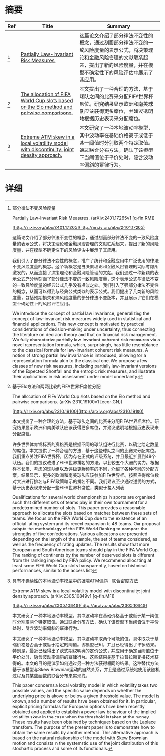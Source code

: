 # 摘要

| Ref | Title | Summary |
| --- | --- | --- |
| [^1] | [Partially Law-Invariant Risk Measures.](http://arxiv.org/abs/2401.17265) | 这篇论文介绍了部分律法不变性的概念，通过刻画部分律法不变的一致风险度量的表示公式，将决策理论和金融风险管理的文献联系起来，提出了新的风险度量，并在模型不确定性下的风险评估中展示了其应用。 |
| [^2] | [The allocation of FIFA World Cup slots based on the Elo method and pairwise comparisons.](http://arxiv.org/abs/2310.19100) | 本文提出了一种合理的方法，基于球队之间的比赛来分配FIFA世界杯席位。研究结果显示欧洲和南美球队应该获得更多席位，并建议透明地根据历史表现来分配席位。 |
| [^3] | [Extreme ATM skew in a local volatility model with discontinuity: joint density approach.](http://arxiv.org/abs/2305.10849) | 本文研究了一种本地波动率模型，其中波动率在基础价格高于或低于某一阈值时分别取两个特定取值。通过联合分布方法，确认了该模型下当阈值位于平价处时，隐含波动率偏斜的幂律行为。 |

# 详细

[^1]: 部分律法不变风险度量

    Partially Law-Invariant Risk Measures. (arXiv:2401.17265v1 [q-fin.RM])

    [http://arxiv.org/abs/2401.17265](http://arxiv.org/abs/2401.17265)

    这篇论文介绍了部分律法不变性的概念，通过刻画部分律法不变的一致风险度量的表示公式，将决策理论和金融风险管理的文献联系起来，提出了新的风险度量，并在模型不确定性下的风险评估中展示了其应用。

    

    我们引入了部分律法不变性的概念，推广了统计和金融应用中广泛使用的律法不变风险度量的概念。这个新概念是由决策理论和金融风险管理的实际考虑所激发的，从而连接了决策理论和金融风险管理的文献。我们通过一种新颖的表示公式充分地刻画了部分律法不变的一致风险度量，这个表示公式与律法不变的一致风险度量的经典公式几乎没有相似之处。我们引入了强部分律法不变性的概念，从而可以得到与经典公式类似的表示公式。我们提出了几类新的风险度量，包括预期损失和熵风险度量的部分律法不变版本，并且展示了它们在模型不确定性下的风险评估应用。

    We introduce the concept of partial law invariance, generalizing the concept of law-invariant risk measures widely used in statistical and financial applications. This new concept is motivated by practical considerations of decision-making under uncertainty, thus connecting the literature on decision theory and that on financial risk management. We fully characterize partially law-invariant coherent risk measures via a novel representation formula, which, surprisingly, has little resemblance to the classical formula for law-invariant coherent risk measures. A notion of strong partial law invariance is introduced, allowing for a representation formula akin to the classical one. We propose a few classes of new risk measures, including partially law-invariant versions of the Expected Shortfall and the entropic risk measures, and illustrate their applications in risk assessment under model uncertainty.
    
[^2]: 基于Elo方法和两两比较的FIFA世界杯席位分配

    The allocation of FIFA World Cup slots based on the Elo method and pairwise comparisons. (arXiv:2310.19100v1 [econ.GN])

    [http://arxiv.org/abs/2310.19100](http://arxiv.org/abs/2310.19100)

    本文提出了一种合理的方法，基于球队之间的比赛来分配FIFA世界杯席位。研究结果显示欧洲和南美球队应该获得更多席位，并建议透明地根据历史表现来分配席位。

    

    许多世界体育锦标赛的资格赛是根据不同的球队组进行比赛，以确定给定数量的席位。本文提供了一种合理的方法，基于这些球队之间的比赛来分配席位。我们重点关注FIFA世界杯，因为存在正式的评级系统，并且最近扩展到48个队伍。我们的提议改进了FIFA世界排名的方法，以比较五个大洲的实力。根据样本长度、考虑的球队组以及评级更新频率的不同，介绍了各种不同的分配方案。结果显示，更多的欧洲和南美球队应该参加FIFA世界杯。按照应得席位数对大洲进行排名与FIFA政策暗示的排名不同。我们建议至少通过透明的方式，基于历史表现来分配一些FIFA世界杯席位，类似于接入列表

    Qualifications for several world championships in sports are organised such that different sets of teams play in their own tournament for a predetermined number of slots. This paper provides a reasonable approach to allocate the slots based on matches between these sets of teams. We focus on the FIFA World Cup due to the existence of an official rating system and its recent expansion to 48 teams. Our proposal adapts the methodology of the FIFA World Ranking to compare the strengths of five confederations. Various allocations are presented depending on the length of the sample, the set of teams considered, as well as the frequency of rating updates. The results show that more European and South American teams should play in the FIFA World Cup. The ranking of continents by the number of deserved slots is different from the ranking implied by FIFA policy. We recommend allocating at least some FIFA World Cup slots transparently, based on historical performances, similar to the access list 
    
[^3]: 具有不连续性的本地波动率模型中的极端ATM偏斜：联合密度方法

    Extreme ATM skew in a local volatility model with discontinuity: joint density approach. (arXiv:2305.10849v1 [q-fin.MF])

    [http://arxiv.org/abs/2305.10849](http://arxiv.org/abs/2305.10849)

    本文研究了一种本地波动率模型，其中波动率在基础价格高于或低于某一阈值时分别取两个特定取值。通过联合分布方法，确认了该模型下当阈值位于平价处时，隐含波动率偏斜的幂律行为。

    

    本文研究了一种本地波动率模型，其中波动率取两个可能的值，具体取决于基础价格是否高于或低于给定的阈值。该模型已知，并且已经得出了许多结果。特别是，最近已经得出了欧式期权明确的定价公式，并应用于确定当阈值位于平价处时，隐含波动率偏斜的幂律行为。这些结果是基于拉普拉斯变换技术获得的。本文的目的是演示如何通过另一种方法获得相同的结果。这种替代方法基于该模型与Skew Brownian运动的自然关系，并且是通过系统地使用该随机过程及其某些函数的联合分布来实现的。

    This paper concerns a local volatility model in which volatility takes two possible values, and the specific value depends on whether the underlying price is above or below a given threshold value. The model is known, and a number of results have been obtained for it. In particular, explicit pricing formulas for European options have been recently obtained and applied to establish a power law behaviour of the implied volatility skew in the case when the threshold is taken at the money. These results have been obtained by techniques based on the Laplace transform. The purpose of the present paper is to demonstrate how to obtain the same results by another method. This alternative approach is based on the natural relationship of the model with Skew Brownian motion and consists in the systematic use of the joint distribution of this stochastic process and some of its functionals.
    

